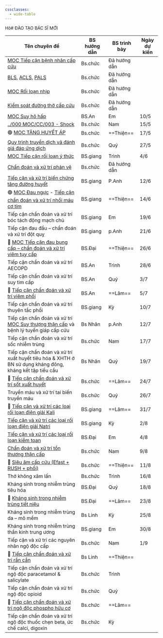 ```yaml
---
cssclasses:
  - wide-table
---
```

Hô# ĐÀO TẠO BÁC SĨ MỚI  
  
| Tên chuyên đề                                                                                           | BS hướng dẫn | BS trình bày | Ngày dự kiến |  
| ------------------------------------------------------------------------------------------------------- | ------------ | ------------ | ------------ |  
| [MOC Tiếp cận bệnh nhân cấp cứu](../000%20MOC/MOC%20Ti%E1%BA%BFp%20c%E1%BA%ADn%20b%E1%BB%87nh%20nh%C3%A2n%20c%E1%BA%A5p%20c%E1%BB%A9u.md)                                                                      | Bs.chức      | Đã hướng dẫn |              |  
| [BLS](BLS.md), [ACLS](ACLS.md), [PALS](./PALS.md)                                                                             | Bs.chức      | Đã hướng dẫn |              |  
| [MOC Rối loạn nhịp](../000%20MOC/MOC%20R%E1%BB%91i%20lo%E1%BA%A1n%20nh%E1%BB%8Bp.md)                                                                                   | Bs.chức      | Đã hướng dẫn |              |  
| [Kiểm soát đường thở cấp cứu](Ki%E1%BB%83m%20so%C3%A1t%20%C4%91%C6%B0%E1%BB%9Dng%20th%E1%BB%9F%20c%E1%BA%A5p%20c%E1%BB%A9u.md)                                                                         | Bs.chức      | Đã hướng dẫn |              |  
| [MOC Suy hô hấp](../000%20MOC/MOC%20Suy%20h%C3%B4%20h%E1%BA%A5p.md)                                                                                      | BS.An        | Em           | 10/5         |  
| [../000 MOC/CC/003 - Shock](../000%20MOC/CC/003%20-%20Shock.md)                                                                                             | Bs.chức      | Nam          | 15/5         |  
| 🟢 [MOC TĂNG HUYẾT ÁP](./MOC%20T%C4%82NG%20HUY%E1%BA%BET%20%C3%81P.md)                                                                                | Bs.chức      | ==Thiện==    | 17/5         |  
| [Quy trình truyền dịch và đánh giá đáp ứng dịch](Quy%20tr%C3%ACnh%20truy%E1%BB%81n%20d%E1%BB%8Bch%20v%C3%A0%20%C4%91%C3%A1nh%20gi%C3%A1%20%C4%91%C3%A1p%20%E1%BB%A9ng%20d%E1%BB%8Bch.md)                                                      | Bs.chức      | Quý          | 27/5         |  
| [MOC Tiếp cận rối loạn ý thức](../000%20MOC/MOC%20Ti%E1%BA%BFp%20c%E1%BA%ADn%20r%E1%BB%91i%20lo%E1%BA%A1n%20%C3%BD%20th%E1%BB%A9c.md)                                                                        | BS.giang     | Trình        | 4/6          |  
| [Chẩn đoán và xử trí phản vệ](Ph%E1%BA%A3n%20v%E1%BB%87%20MOC.md)                                                            | Bs.chức      | Đã hướng dẫn |              |  
| [Tiếp cận và xử trí biến chứng tăng đường huyết](T%C4%83ng%20%C4%91%C6%B0%E1%BB%9Dng%20huy%E1%BA%BFt%20MOC.md)                                | BS.giang     | P.Anh        | 12/6         |  
| 🟢 [MOC Đau ngực](./MOC%20%C4%90au%20ng%E1%BB%B1c.md) - [Tiếp cận chẩn đoán và xử trí nhồi máu cơ tim](Ti%E1%BA%BFp%20c%E1%BA%ADn%20ch%E1%BA%A9n%20%C4%91o%C3%A1n%20v%C3%A0%20x%E1%BB%AD%20tr%C3%AD%20nh%E1%BB%93i%20m%C3%A1u%20c%C6%A1%20tim.md)                                  | BS.giang     | ==Thiện==    | 14/6         |  
| Tiếp cận chẩn đoán và xử trí bóc tách động mạch chủ                                                     | BS.giang     | Em           | 19/6         |  
| Tiếp cận đau đầu – chẩn đoán và xử trí đột quỵ                                                          | BS.giang     | p.Anh        | 21/6         |  
| 🔴 [MOC Tiếp cận đau bụng cấp – chẩn đoán và xử trí viêm tụy cấp](./MOC%20Ti%E1%BA%BFp%20c%E1%BA%ADn%20%C4%91au%20b%E1%BB%A5ng%20c%E1%BA%A5p%20%E2%80%93%20ch%E1%BA%A9n%20%C4%91o%C3%A1n%20v%C3%A0%20x%E1%BB%AD%20tr%C3%AD%20vi%C3%AAm%20t%E1%BB%A5y%20c%E1%BA%A5p.md)                                     | BS.Đại       | ==Thiện==    | 26/6         |  
| Tiếp cận chẩn đoán và xử trí AECOPD                                                                     | BS.An        | Trình        | 28/6         |  
| Tiếp cận chẩn đoán và xử trí suy tim cấp                                                                | BS.An        | Quý          | 3/7          |  
| 🔵 [Tiếp cận chẩn đoán và xử trí viêm phổi](Ti%E1%BA%BFp%20c%E1%BA%ADn%20ch%E1%BA%A9n%20%C4%91o%C3%A1n%20v%C3%A0%20x%E1%BB%AD%20tr%C3%AD%20vi%C3%AAm%20ph%E1%BB%95i.md)                                                           | BS.An        | ==Lâm==      | 5/7          |  
| Tiếp cận chẩn đoán và xử trí thuyên tắc phổi                                                            | BS.giang     | Kỳ           | 10/7         |  
| Tiếp cận chẩn đoán và xử trí [MOC Suy thượng thận cấp](./MOC%20Suy%20th%C6%B0%E1%BB%A3ng%20th%E1%BA%ADn%20c%E1%BA%A5p.md) và bệnh lý tuyến giáp cấp cứu                  | Bs Nhân      | p.Anh        | 12/7         |  
| Tiếp cận chẩn đoán và xử trí sốc nhiễm trùng                                                            | Bs.chức      | Nam          | 17/7         |  
| Tiếp cận chẩn đoán và xử trí xuất huyết tiêu hóa & XHTH ở BN sử dụng kháng đông, kháng kết tập tiểu cầu | Bs Nhân      | Quý          | 19/7         |  
| 🔵 [Tiếp cận chẩn đoán và xử trí sốt xuất huyết](Ti%E1%BA%BFp%20c%E1%BA%ADn%20ch%E1%BA%A9n%20%C4%91o%C3%A1n%20v%C3%A0%20x%E1%BB%AD%20tr%C3%AD%20s%E1%BB%91t%20xu%E1%BA%A5t%20huy%E1%BA%BFt.md)                                                      | Bs.chức      | ==Lâm==      | 24/7         |  
| Truyền máu và xử trí tai biến truyền máu                                                                | Bs.chức      | Quý          | 26/7         |  
| 🔵 [Tiếp cận và xử trí các loại rối loạn điện giải Kali](Ti%E1%BA%BFp%20c%E1%BA%ADn%20v%C3%A0%20x%E1%BB%AD%20tr%C3%AD%20c%C3%A1c%20lo%E1%BA%A1i%20r%E1%BB%91i%20lo%E1%BA%A1n%20%C4%91i%E1%BB%87n%20gi%E1%BA%A3i%20Kali.md)                                              | BS.giang     | ==Lâm==      | 31/7         |  
| [Tiếp cận và xử trí các loại rối loạn điện giải Natri](Ti%E1%BA%BFp%20c%E1%BA%ADn%20v%C3%A0%20x%E1%BB%AD%20tr%C3%AD%20c%C3%A1c%20lo%E1%BA%A1i%20r%E1%BB%91i%20lo%E1%BA%A1n%20%C4%91i%E1%BB%87n%20gi%E1%BA%A3i%20Natri.md)                                                | BS.giang     | Kỳ           | 2/8          |  
| [Tiếp cận và xử trí các loại rối loạn kiềm toan](Ti%E1%BA%BFp%20c%E1%BA%ADn%20v%C3%A0%20x%E1%BB%AD%20tr%C3%AD%20c%C3%A1c%20lo%E1%BA%A1i%20r%E1%BB%91i%20lo%E1%BA%A1n%20ki%E1%BB%81m%20toan.md)                                                      | BS.Đại       | Em           | 4/8          |  
| [Chẩn đoán và xử trí tổn thương thận cấp](Ch%E1%BA%A9n%20%C4%91o%C3%A1n%20v%C3%A0%20x%E1%BB%AD%20tr%C3%AD%20t%E1%BB%95n%20th%C6%B0%C6%A1ng%20th%E1%BA%ADn%20c%E1%BA%A5p.md)                                                             | Bs.chức      | Nam          | 9/8          |  
| 🔴 [Siêu âm cấp cứu (Efast + RUSH + phổi)](Si%C3%AAu%20%C3%A2m%20c%E1%BA%A5p%20c%E1%BB%A9u%20(Efast%20+%20RUSH%20+%20ph%E1%BB%95i).md)                                                            | Bs.chức      | ==Thiện==    | 11/8         |  
| Thở không xâm lấn                                                                                       | Bs.chức      | Trình        | 16/8         |  
| Kháng sinh trong nhiễm trùng tiêu hóa                                                                   | BS.Đại       | Quý          | 18/8         |  
| 🔵 [Kháng sinh trong nhiễm trùng tiết niệu](Kh%C3%A1ng%20sinh%20trong%20nhi%E1%BB%85m%20tr%C3%B9ng%20ti%E1%BA%BFt%20ni%E1%BB%87u.md)                                                           | BS.Đại       | ==Lâm==      | 23/8         |  
| Kháng sinh trong nhiễm trùng da – mô mềm                                                                | Bs Linh      | Kỳ           | 25/8         |  
| Kháng sinh trong nhiễm trùng thần kinh trung ương                                                       | BS.giang     | Em           | 30/8         |  
| Tiếp cận và xử trí các nguyên nhân ngộ độc cấp                                                          | Bs.chức      | Nam          | 1/9          |  
| 🔴 [Tiếp cận chẩn đoán và xử trí rắn cắn](Ti%E1%BA%BFp%20c%E1%BA%ADn%20ch%E1%BA%A9n%20%C4%91o%C3%A1n%20v%C3%A0%20x%E1%BB%AD%20tr%C3%AD%20r%E1%BA%AFn%20c%E1%BA%AFn.md)                                                             | Bs Linh      | ==Thiện==    |              |  
| Tiếp cận chẩn đoán và xử trí ngộ độc paracetamol & salicylate                                           | Bs.chức      | Trình        |              |  
| Tiếp cận chẩn đoán và xử trí ngộ độc opioid                                                             | Bs.chức      | Quý          |              |  
| 🔵 [Tiếp cận chẩn đoán và xử trí ngộ độc phospho hữu cơ](Ti%E1%BA%BFp%20c%E1%BA%ADn%20ch%E1%BA%A9n%20%C4%91o%C3%A1n%20v%C3%A0%20x%E1%BB%AD%20tr%C3%AD%20ng%E1%BB%99%20%C4%91%E1%BB%99c%20phospho%20h%E1%BB%AFu%20c%C6%A1.md)                                              | Bs.chức      | ==Lâm==      |              |  
| Tiếp cận chẩn đoán và xử trí ngộ độc thuốc chẹn beta, ức chế calci, digoxin                             | Bs.chức      | Kỳ           |              |  
